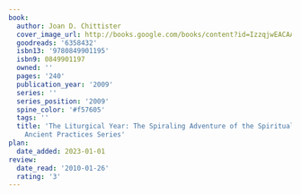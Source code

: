 ```yaml
---
book:
  author: Joan D. Chittister
  cover_image_url: http://books.google.com/books/content?id=IzzqjwEACAAJ&printsec=frontcover&img=1&zoom=1&source=gbs_api
  goodreads: '6358432'
  isbn13: '9780849901195'
  isbn9: 0849901197
  owned: ''
  pages: '240'
  publication_year: '2009'
  series: ''
  series_position: '2009'
  spine_color: '#f57605'
  tags: ''
  title: 'The Liturgical Year: The Spiraling Adventure of the Spiritual Life - The
    Ancient Practices Series'
plan:
  date_added: 2023-01-01
review:
  date_read: '2010-01-26'
  rating: '3'
---
```

